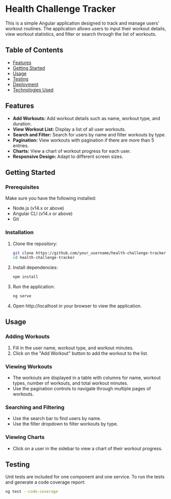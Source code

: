 # Health Challenge Tracker

This is a simple Angular application designed to track and manage users' workout routines. The application allows users to input their workout details, view workout statistics, and filter or search through the list of workouts.

## Table of Contents
- [Features](#features)
- [Getting Started](#getting-started)
- [Usage](#usage)
- [Testing](#testing)
- [Deployment](#deployment)
- [Technologies Used](#technologies-used)

## Features
- **Add Workouts:** Add workout details such as name, workout type, and duration.
- **View Workout List:** Display a list of all user workouts.
- **Search and Filter:** Search for users by name and filter workouts by type.
- **Pagination:** View workouts with pagination if there are more than 5 entries.
- **Charts:** View a chart of workout progress for each user.
- **Responsive Design:** Adapt to different screen sizes.

## Getting Started
### Prerequisites
Make sure you have the following installed:
- Node.js (v14.x or above)
- Angular CLI (v14.x or above)
- Git

### Installation
1. Clone the repository:
    ```bash
    git clone https://github.com/your_username/health-challenge-tracker.git
    cd health-challenge-tracker
    ```
2. Install dependencies:
    ```bash
    npm install
    ```
3. Run the application:
    ```bash
    ng serve
    ```
4. Open http://localhost in your browser to view the application.

## Usage
### Adding Workouts
1. Fill in the user name, workout type, and workout minutes.
2. Click on the "Add Workout" button to add the workout to the list.

### Viewing Workouts
- The workouts are displayed in a table with columns for name, workout types, number of workouts, and total workout minutes.
- Use the pagination controls to navigate through multiple pages of workouts.

### Searching and Filtering
- Use the search bar to find users by name.
- Use the filter dropdown to filter workouts by type.

### Viewing Charts
- Click on a user in the sidebar to view a chart of their workout progress.

## Testing
Unit tests are included for one component and one service. To run the tests and generate a code coverage report:
```bash
ng test --code-coverage
